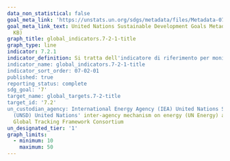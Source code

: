```yaml
---
data_non_statistical: false
goal_meta_link: 'https://unstats.un.org/sdgs/metadata/files/Metadata-07-02-01.pdf '
goal_meta_link_text: United Nations Sustainable Development Goals Metadata (PDF 216
  KB)
graph_title: global_indicators.7-2-1-title
graph_type: line
indicator: 7.2.1
indicator_definition: Si tratta dell'indicatore di riferimento per monitorare i progressi verso gli obiettivi di energia rinnovabile della strategia Europa 2020 attuata dalla direttiva 2009/28/CE sulla promozione dell'uso dell'energia da fonti rinnovabili. La raccolta dei dati annuale copre in linea di principio 28 Stati membri dell'Unione europea. La serie storica inizia nel 2004. Il calcolo si basa su dati raccolti nel quadro del regolamento (CE) n 1099/2008 relativo alle statistiche dell'energia, alcuni dei quali ottenuti applicando criteri di calcolo specificamente introdotti dalla Direttiva (ad esempio la normalizzazione delle produzione elettrica da fonte idrica ed eolica), nonché su dati supplementari trasmessi dalle amministrazioni nazionali ad Eurostat (ad esempio sulle pompe di calore). La quota di energia da fonti rinnovabili (Overall RES share) è calcolata considerando la somma complessiva dei consumi nei settori Elettrico, Termico e Trasporti. I due sub-indicatori sono <Quota di energia da fonti rinnovabili sul consumo finale lordo di energia> e <Consumi di energia da fonti rinnovabili escluso settore trasporti (in percentuale del consumo finale lordo di energia)>
indicator_name: global_indicators.7-2-1-title
indicator_sort_order: 07-02-01
published: true
reporting_status: complete
sdg_goal: '7'
target_name: global_targets.7-2-title
target_id: '7.2'
un_custodian_agency: International Energy Agency (IEA) United Nations Statistics Division
  (UNSD) United Nations' inter-agency mechanism on energy (UN Energy) and the SE4ALL
  Global Tracking Framework Consortium
un_designated_tier: '1'
graph_limits:
  - minimum: 10
    maximum: 50
---
```

